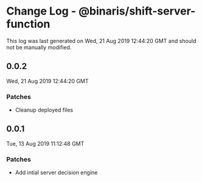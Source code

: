 # Change Log - @binaris/shift-server-function

This log was last generated on Wed, 21 Aug 2019 12:44:20 GMT and should not be manually modified.

## 0.0.2
Wed, 21 Aug 2019 12:44:20 GMT

### Patches

- Cleanup deployed files

## 0.0.1
Tue, 13 Aug 2019 11:12:48 GMT

### Patches

- Add intial server decision engine

